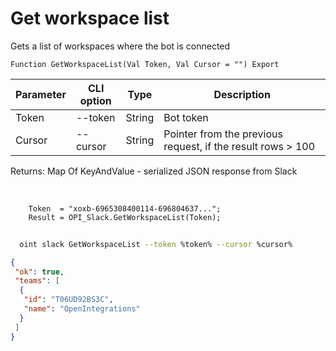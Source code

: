 ﻿---
sidebar_position: 2
---

# Get workspace list
 Gets a list of workspaces where the bot is connected



`Function GetWorkspaceList(Val Token, Val Cursor = "") Export`

  | Parameter | CLI option | Type | Description |
  |-|-|-|-|
  | Token | --token | String | Bot token |
  | Cursor | --cursor | String | Pointer from the previous request, if the result rows > 100 |

  
  Returns:  Map Of KeyAndValue - serialized JSON response from Slack

<br/>




```bsl title="Code example"
    Token  = "xoxb-6965308400114-696804637...";
    Result = OPI_Slack.GetWorkspaceList(Token);
```



```sh title="CLI command example"
    
  oint slack GetWorkspaceList --token %token% --cursor %cursor%

```

```json title="Result"
{
 "ok": true,
 "teams": [
  {
   "id": "T06UD92BS3C",
   "name": "OpenIntegrations"
  }
 ]
}
```
